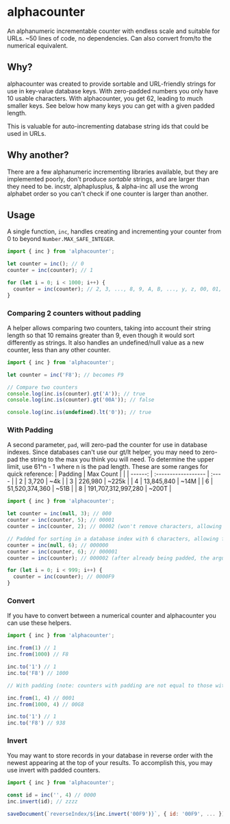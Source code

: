 # alphacounter
An alphanumeric incrementable counter with endless scale and suitable for URLs. ~50 lines of code, no dependencies.
Can also convert from/to the numerical equivalent.

## Why?

alphacounter was created to provide sortable and URL-friendly strings for use in key-value database keys. With
zero-padded numbers you only have 10 usable characters. With alphacounter, you get 62, leading to much smaller keys.
See below how many keys you can get with a given padded length.

This is valuable for auto-incrementing database string ids that could be used in URLs.

## Why another?

There are a few alphanumeric incrementing libraries available, but they are implemented poorly, don't produce
_sortable_ strings, and are larger than they need to be. incstr, alphaplusplus, & alpha-inc all use the wrong alphabet
order so you can't check if one counter is larger than another.

## Usage

A single function, `inc`, handles creating and incrementing your counter from 0 to beyond `Number.MAX_SAFE_INTEGER`.

```js
import { inc } from 'alphacounter';

let counter = inc(); // 0
counter = inc(counter); // 1

for (let i = 0; i < 1000; i++) {
  counter = inc(counter); // 2, 3, ..., 8, 9, A, B, ..., y, z, 00, 01, 02, ..., F8, F9
}
```

### Comparing 2 counters without padding

A helper allows comparing two counters, taking into account their string length so that 10 remains greater than 9,
even though it would sort differently as strings. It also handles an undefined/null value as a new counter, less
than any other counter.

```js
import { inc } from 'alphacounter';

let counter = inc('F8'); // becomes F9

// Compare two counters
console.log(inc.is(counter).gt('A')); // true
console.log(inc.is(counter).gt('00A')); // false

console.log(inc.is(undefined).lt('0')); // true
```

### With Padding

A second parameter, `pad`, will zero-pad the counter for use in database indexes. Since databases can't use our gt/lt
helper, you may need to zero-pad the string to the max you think you will need. To determine the upper limit, use
61^n - 1 where n is the pad length. These are some ranges for quick reference:
| Padding | Max Count           |       |
| ------: | :------------------ | :---- |
|       2 | 3,720               |   ~4k |
|       3 | 226,980             | ~225k |
|       4 | 13,845,840          |  ~14M |
|       6 | 51,520,374,360      |  ~51B |
|       8 | 191,707,312,997,280 | ~200T |

```js
import { inc } from 'alphacounter';

let counter = inc(null, 3); // 000
counter = inc(counter, 5); // 00001
counter = inc(counter, 2); // 00002 (won't remove characters, allowing to grow beyond the padding)

// Padded for sorting in a database index with 6 characters, allowing for up to 61^6 ids (51 billion)
counter = inc(null, 6); // 000000
counter = inc(counter, 6); // 000001
counter = inc(counter); // 000002 (after already being padded, the argument won't be needed and is optional)

for (let i = 0; i < 999; i++) {
  counter = inc(counter); // 0000F9
}
```

### Convert

If you have to convert between a numerical counter and alphacounter you can use these helpers.

```js
import { inc } from 'alphacounter';

inc.from(1) // 1
inc.from(1000) // F8

inc.to('1') // 1
inc.to('F8') // 1000

// With padding (note: counters with padding are not equal to those without)

inc.from(1, 4) // 0001
inc.from(1000, 4) // 00G8

inc.to('1') // 1
inc.to('F8') // 938
```

### Invert

You may want to store records in your database in reverse order with the newest appearing at the top of your results. To
accomplish this, you may use invert with padded counters.

```js
import { inc } from 'alphacounter';

const id = inc('', 4) // 0000
inc.invert(id); // zzzz

saveDocument(`reverseIndex/${inc.invert('00F9')}`, { id: '00F9', ... }); // zzkq
```
